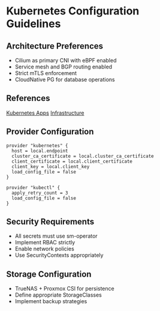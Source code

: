 # Kubernetes Configuration Guidelines

## Architecture Preferences

- Cilium as primary CNI with eBPF enabled
- Service mesh and BGP routing enabled
- Strict mTLS enforcement
- CloudNative PG for database operations

## References

[Kubernetes Apps](../../k8s/apps/README.md) [Infrastructure](../../k8s/infrastructure/README.md)

## Provider Configuration

```hcl
provider "kubernetes" {
  host = local.endpoint
  cluster_ca_certificate = local.cluster_ca_certificate
  client_certificate = local.client_certificate
  client_key = local.client_key
  load_config_file = false
}

provider "kubectl" {
  apply_retry_count = 3
  load_config_file = false
}
```

## Security Requirements

- All secrets must use sm-operator
- Implement RBAC strictly
- Enable network policies
- Use SecurityContexts appropriately

## Storage Configuration

- TrueNAS + Proxmox CSI for persistence
- Define appropriate StorageClasses
- Implement backup strategies
